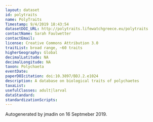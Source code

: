 ```yaml
---
layout: dataset
id: polytraits
name: PolyTraits
Timestamp: 9/4/2019 18:43:54
datasetDOI_URL: http://polytraits.lifewatchgreece.eu/polytraits
contactName: Sarah Faulwetter
contactEmail: 
license: Creative Commons Attribution 3.0
traitList: broad range, ~60 traits
higherGeography: Global
decimalLatitude: NA
decimalLongitude: NA
taxon: Polychaeta
eventDate: 
paperDOIcitation: doi:10.3897/BDJ.2.e1024
description: A database on biological traits of polychaetes
taxaList: 
usefulClasses: adult|larval
dataStandard: 
standardizationScripts: 
---
```


Autogenerated by jmadin on 16 Septmeber 2019.
